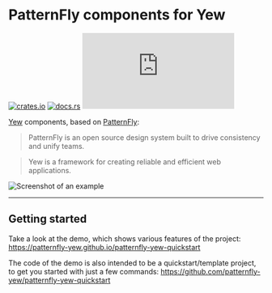 # PatternFly components for Yew

[![crates.io](https://img.shields.io/crates/v/patternfly-yew.svg)](https://crates.io/crates/patternfly-yew)
[![docs.rs](https://docs.rs/patternfly-yew/badge.svg)](https://docs.rs/patternfly-yew)
[![Matrix](https://img.shields.io/matrix/patternfly-yew:matrix.org)](https://matrix.to/#/#patternfly-yew:matrix.org)

[Yew](https://yew.rs/) components, based on [PatternFly](https://www.patternfly.org):

> PatternFly is an open source design system built to drive consistency and unify teams.

> Yew is a framework for creating reliable and efficient web applications.

![Screenshot of an example](docs/images/example.png "Screenshot of an example")

---

## Getting started

Take a look at the demo, which shows various features of the project: https://patternfly-yew.github.io/patternfly-yew-quickstart

The code of the demo is also intended to be a quickstart/template project, to get you started with just a few commands: https://github.com/patternfly-yew/patternfly-yew-quickstart
